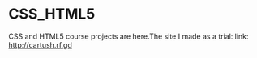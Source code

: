 # CSS_HTML5
CSS and HTML5 course projects are here.The site I made as a trial: link: http://cartush.rf.gd
